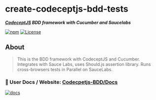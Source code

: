 # create-codeceptjs-bdd-tests

**_[CodeceptJS](https://codecept.io/) BDD framework with Cucumber and Saucelabs_**

[![npm](https://img.shields.io/npm/v/codeceptjs-cucumber.svg)](https://www.npmjs.com/package/codeceptjs-cucumber) [![License](https://img.shields.io/npm/l/codeceptjs-cucumber.svg)](LICENSE)

## About

> This is the BDD framework with CodeceptJS and Cucumber. Integrates with Sauce Labs, uses Should.js assertion library. Runs cross-browsers tests in Parallel on SauceLabs.

### 📖 User Docs / Website: [Codecpetjs-BDD/Docs](http://gkushang.github.io/)

<a href="https://gkushang.github.io" rel="nofollow noreferrer" target="_blank"><img src="https://i.postimg.cc/8zDLzZRq/Screen-Shot-2020-01-28-at-6-27-28-PM.png" alt="docs"></a>
